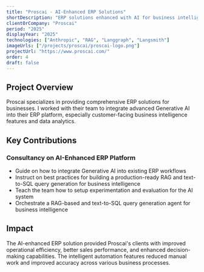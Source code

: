 ```yaml
---
title: "Proscai - AI-Enhanced ERP Solutions"
shortDescription: "ERP solutions enhanced with AI for business intelligence, via RAG and text-to-SQL query generation"
clientOrCompany: "Proscai"
period: "2025"
displayYear: "2025"
technologies: ["Anthropic", "RAG", "Langgraph", "Langsmith"]
imageUrls: ["/projects/proscai/proscai-logo.png"]
projectUrl: "https://www.proscai.com/"
order: 4
draft: false
---
```


## Project Overview

Proscai specializes in providing comprehensive ERP solutions for businesses. I worked with their team to integrate advanced Generative AI into their ERP platform, especially customer-facing business intelligence features and data analytics.

## Key Contributions

### Consultancy on AI-Enhanced ERP Platform
- Guide on how to integrate Generative AI into existing ERP workflows
- Instruct on best practices for building a production-ready RAG and text-to-SQL query generation for business intelligence
- Teach the team how to setup experimentation and evaluation for the AI system
- Orchestrate a RAG-based and text-to-SQL query generation agent for business intelligence



## Impact

The AI-enhanced ERP solution provided Proscai's clients with improved operational efficiency, better sales performance, and enhanced decision-making capabilities. The intelligent automation features reduced manual work and improved accuracy across various business processes.
